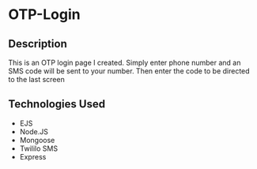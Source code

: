 # OTP-Login


## Description
This is an OTP login page I created. Simply enter phone number and an SMS code will be sent to your number. 
Then enter the code to be directed to the last screen


## Technologies Used
- EJS
- Node.JS
- Mongoose
- Twililo SMS
- Express

